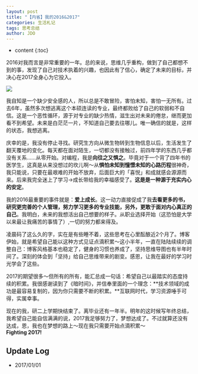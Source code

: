 ```yaml
---
layout: post
title: "【内省】我的2016&2017"
categories: 生活札记
tags: 思考总结
author: JDO
---
```


* content
{:toc}

2016对我而言是非常重要的一年。总的来说，思维几乎重构，做到了自己都想不到的事，发现了自己对技术执着的兴趣，也因此有了信心，确定了未来的目标，并决心在2017全身心为它投入。





![](https://raw.githubusercontent.com/woaielf/woaielf.github.io/master/_posts/Pic/1701/170101-1.png)


我自知是一个缺少安全感的人，所以总是不敢冒险，害怕未知，害怕一无所有。过去6年，虽然多次想逃离这个本硕连读的专业，最终都败给了自己的软弱和不自信。这是一个恶性循环，源于对专业的缺少热情，滋生出对未来的倦怠，继而更加看不到希望。未来是白茫茫一片，不知道自己要去往哪儿。唯一确信的就是，这样的状态，我想逃离。<br>

庆幸的是，我没有停止寻找。研究生方向从微生物转到生物信息以后，生活发生了翻天覆地的变化。每天都在面对陌生，一切都没有接触过，前四年学的东西几乎都没有关系……从零开始。对编程，我是**向往之又惧之**。毕竟对于一个背了四年书的医学生，这真是从来没想过的坎儿啊～从**惧怕未知到憧憬未知的心路历程**很神奇，我只能说，只要在最艰难的开始不放弃，后面巨大的「喜悦」和成就感会源源而来。后来我完全迷上了学习→成长带给我的幸福感受了。**这是是一种源于充实内心的安定**。<br>

我的2016最重要的事件就是：**爱上成长**。这一动力直接促成了我**去看更多的书，研究更完善的个人管理，努力学习更多的专业技能，另外，更敢于面对内心真正的自己**。我明白，未来的我想活出自己想要的样子。从职业选择开始（这恐怕是大学以来最让我痛苦的事情了）,一切的努力都来得及。<br>

凌晨码了这么久的字，实在是有些睡不着，这些思考在心里酝酿近2个月了。博客伊始，就是希望自己能以这种方式见证点滴积累～这小半年，一直在陆陆续续的调整自己：博客风格基本也稳定了，健身的习惯也养成了，坚持思维导图也有半年时间了。深刻的体会到「坚持」给自己思维带来的剧变。感恩，让我在最好的学习时光学会了这些。<br>

2017的期望很多～但所有的所有，能汇总成一句话：希望自己以最踏实的态度持续的积累。我很感谢读到了《暗时间》，并信奉里面的一个理念：**技术领域的成功是最容易复制的，因为你只需要不断的积累。**互联网时代，学习资源唾手可得，实属幸事。<br>

现在的我，研二上学期快结束了。离毕业还有一年半。明年的这时候写年终总结，我希望自己能自信满满的说，2017我足够努力了，梦想达成了。不过就算还没有达成，恩，我也在梦想的路上～现在我只需要开始点滴积累～<br>
**Fighting 2017!**



## Update Log
- 2017/01/01



